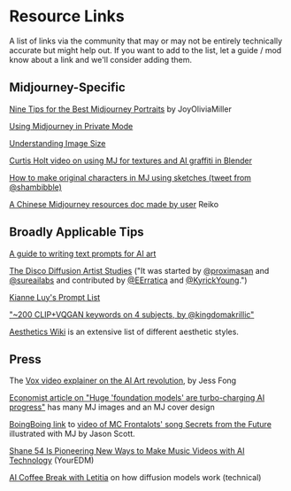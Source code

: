 # Resource Links

A list of links via the community that may or may not be entirely technically accurate but might help out. If you want to add to the list, let a guide / mod know about a link and we'll consider adding them.&#x20;



## Midjourney-Specific



[Nine Tips for the Best Midjourney Portraits](https://www.betchashesews.com/2022/06/05/midjourney-portraits/) by JoyOliviaMiller

[Using Midjourney in Private Mode](https://weirdwonderfulai.art/resources/midjourney-private-mode/)

[Understanding Image Size](understanding-image-size.md#image-dimensions)

[Curtis Holt video on using MJ for textures and AI graffiti in Blender](https://www.youtube.com/watch?v=6Dmn5Tokv8A)

[How to make original characters in MJ using sketches (tweet from @shambibble)](https://twitter.com/shambibble/status/1537499258554925059)

[A Chinese Midjourney resources doc made by user](https://sites.google.com/view/midjourney-resource-tips/%E9%A6%96%E9%A0%81) Reiko

## Broadly Applicable Tips

[A guide to writing text prompts for AI art](https://docs.google.com/document/d/1XUT2G9LmkZataHFzmuOtRXnuWBfhvXDAo8DkS--8tec/edit)

[The Disco Diffusion Artist Studies](https://weirdwonderfulai.art/resources/disco-diffusion-70-plus-artist-studies/) ("It was started by [@proximasan](https://twitter.com/proximasan) and [@sureailabs](https://twitter.com/sureailabs) and contributed by [@EErratica](https://twitter.com/EErratica) and [@KyrickYoung](https://twitter.com/KyrickYoung).")

[Kianne Luy's Prompt List](https://docs.google.com/document/d/1kuKBiifAm\_UVipAjJjqOSfMcmyjvfHdD/edit)

["\~200 CLIP+VQGAN keywords on 4 subjects, by @kingdomakrillic"](https://imgur.com/a/SALxbQm)

[Aesthetics Wiki](https://aesthetics.fandom.com/wiki/Special:AllPages) is an extensive list of different aesthetic styles.



## Press

The [Vox video explainer on the AI Art revolution](https://www.youtube.com/watch?v=SVcsDDABEkM), by Jess Fong

[Economist article on "Huge 'foundation models' are turbo-charging AI progress"](https://www.economist.com/interactive/briefing/2022/06/11/huge-foundation-models-are-turbo-charging-ai-progress) has many MJ images and an MJ cover design

[BoingBoing link](https://boingboing.net/2022/06/19/the-lyrics-of-a-song-about-data-encryption-by-mc-frontalot-have-been-fed-into-the-midjourney-text-to-image-ai-and-the-results-are-freaky.html/amp) to [video of MC Frontalots' song Secrets from the Future](https://www.youtube.com/watch?v=yVm8oZx9WSM\&t=22s) illustrated with MJ by Jason Scott.

[Shane 54 Is Pioneering New Ways to Make Music Videos with AI Technology](https://www.youredm.com/2022/06/01/shane-54-is-pioneering-a-new-way-to-make-music-videos-with-ai-technology/) (YourEDM)

[AI Coffee Break with Letitia](https://www.youtube.com/watch?v=344w5h24-h8) on how diffusion models work (technical)



